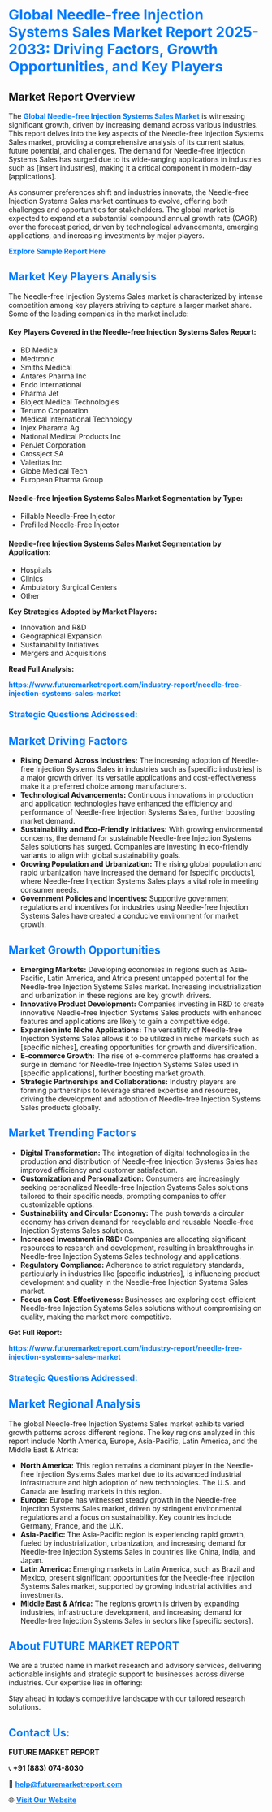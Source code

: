 <h1 style="color: #007BFF;">Global Needle-free Injection Systems Sales Market Report 2025-2033: Driving Factors, Growth Opportunities, and Key Players</h1>

<section id="overview">
<h2>Market Report Overview</h2>
<p>The <a href="https://www.futuremarketreport.com/industry-report/needle-free-injection-systems-sales-market" style="color: #007BFF; text-decoration: none;"><strong>Global Needle-free Injection Systems Sales Market</strong></a> is witnessing significant growth, driven by increasing demand across various industries. This report delves into the key aspects of the Needle-free Injection Systems Sales market, providing a comprehensive analysis of its current status, future potential, and challenges. The demand for Needle-free Injection Systems Sales has surged due to its wide-ranging applications in industries such as [insert industries], making it a critical component in modern-day [applications].</p>
<p>As consumer preferences shift and industries innovate, the Needle-free Injection Systems Sales market continues to evolve, offering both challenges and opportunities for stakeholders. The global market is expected to expand at a substantial compound annual growth rate (CAGR) over the forecast period, driven by technological advancements, emerging applications, and increasing investments by major players.</p>
</section>

<section id="overview">
<p><a href="https://www.futuremarketreport.com/request-sample/reportId=109320" style="color: #007BFF; text-decoration: none;"><strong>Explore Sample Report Here</strong></a></p>
</section>

<section id="key-players">
<h2 style="color: #007BFF;">Market Key Players Analysis</h2>
<p>The Needle-free Injection Systems Sales market is characterized by intense competition among key players striving to capture a larger market share. Some of the leading companies in the market include:</p>
<h4>Key Players Covered in the Needle-free Injection Systems Sales Report:</h4>
<ul><li>BD Medical</li><li>Medtronic</li><li>Smiths Medical</li><li>Antares Pharma Inc</li><li>Endo International</li><li>Pharma Jet</li><li>Bioject Medical Technologies</li><li>Terumo Corporation</li><li>Medical International Technology</li><li>Injex Pharama Ag</li><li>National Medical Products Inc</li><li>PenJet Corporation</li><li>Crossject SA</li><li>Valeritas Inc</li><li>Globe Medical Tech</li><li>European Pharma Group</li></ul>
<h4>Needle-free Injection Systems Sales Market Segmentation by Type:</h4>
<ul><li>Fillable Needle-Free Injector</li><li>Prefilled Needle-Free Injector</li></ul>

<h4>Needle-free Injection Systems Sales Market Segmentation by Application:</h4>
<ul><li>Hospitals</li><li>Clinics</li><li>Ambulatory Surgical Centers</li><li>Other</li></ul>
<p><strong>Key Strategies Adopted by Market Players:</strong></p>
<ul>
<li>Innovation and R&D</li>
<li>Geographical Expansion</li>
<li>Sustainability Initiatives</li>
<li>Mergers and Acquisitions</li>
</ul>
</section>

<section>
<p><strong>Read Full Analysis: </strong></p><a href="https://www.futuremarketreport.com/industry-report/needle-free-injection-systems-sales-market" style="color: #007BFF; text-decoration: none;"><strong>https://www.futuremarketreport.com/industry-report/needle-free-injection-systems-sales-market</strong></a>
<h3 style="color: #007BFF;">Strategic Questions Addressed:</h3>
</section>

<section id="driving-factors">
<h2 style="color: #007BFF;">Market Driving Factors</h2>
<ul>
<li><strong>Rising Demand Across Industries:</strong> The increasing adoption of Needle-free Injection Systems Sales in industries such as [specific industries] is a major growth driver. Its versatile applications and cost-effectiveness make it a preferred choice among manufacturers.</li>
<li><strong>Technological Advancements:</strong> Continuous innovations in production and application technologies have enhanced the efficiency and performance of Needle-free Injection Systems Sales, further boosting market demand.</li>
<li><strong>Sustainability and Eco-Friendly Initiatives:</strong> With growing environmental concerns, the demand for sustainable Needle-free Injection Systems Sales solutions has surged. Companies are investing in eco-friendly variants to align with global sustainability goals.</li>
<li><strong>Growing Population and Urbanization:</strong> The rising global population and rapid urbanization have increased the demand for [specific products], where Needle-free Injection Systems Sales plays a vital role in meeting consumer needs.</li>
<li><strong>Government Policies and Incentives:</strong> Supportive government regulations and incentives for industries using Needle-free Injection Systems Sales have created a conducive environment for market growth.</li>
</ul>
</section>

<section id="growth-opportunities">
<h2 style="color: #007BFF;">Market Growth Opportunities</h2>
<ul>
<li><strong>Emerging Markets:</strong> Developing economies in regions such as Asia-Pacific, Latin America, and Africa present untapped potential for the Needle-free Injection Systems Sales market. Increasing industrialization and urbanization in these regions are key growth drivers.</li>
<li><strong>Innovative Product Development:</strong> Companies investing in R&D to create innovative Needle-free Injection Systems Sales products with enhanced features and applications are likely to gain a competitive edge.</li>
<li><strong>Expansion into Niche Applications:</strong> The versatility of Needle-free Injection Systems Sales allows it to be utilized in niche markets such as [specific niches], creating opportunities for growth and diversification.</li>
<li><strong>E-commerce Growth:</strong> The rise of e-commerce platforms has created a surge in demand for Needle-free Injection Systems Sales used in [specific applications], further boosting market growth.</li>
<li><strong>Strategic Partnerships and Collaborations:</strong> Industry players are forming partnerships to leverage shared expertise and resources, driving the development and adoption of Needle-free Injection Systems Sales products globally.</li>
</ul>
</section>

<section id="trending-factors">
<h2 style="color: #007BFF;">Market Trending Factors</h2>
<ul>
<li><strong>Digital Transformation:</strong> The integration of digital technologies in the production and distribution of Needle-free Injection Systems Sales has improved efficiency and customer satisfaction.</li>
<li><strong>Customization and Personalization:</strong> Consumers are increasingly seeking personalized Needle-free Injection Systems Sales solutions tailored to their specific needs, prompting companies to offer customizable options.</li>
<li><strong>Sustainability and Circular Economy:</strong> The push towards a circular economy has driven demand for recyclable and reusable Needle-free Injection Systems Sales solutions.</li>
<li><strong>Increased Investment in R&D:</strong> Companies are allocating significant resources to research and development, resulting in breakthroughs in Needle-free Injection Systems Sales technology and applications.</li>
<li><strong>Regulatory Compliance:</strong> Adherence to strict regulatory standards, particularly in industries like [specific industries], is influencing product development and quality in the Needle-free Injection Systems Sales market.</li>
<li><strong>Focus on Cost-Effectiveness:</strong> Businesses are exploring cost-efficient Needle-free Injection Systems Sales solutions without compromising on quality, making the market more competitive.</li>
</ul>
</section>

<section>
<p><strong>Get Full Report: </strong></p><a href="https://www.futuremarketreport.com/industry-report/needle-free-injection-systems-sales-market" style="color: #007BFF; text-decoration: none;"><strong>https://www.futuremarketreport.com/industry-report/needle-free-injection-systems-sales-market</strong></a>
<h3 style="color: #007BFF;">Strategic Questions Addressed:</h3>
</section>


<section id="regional-analysis">
<h2 style="color: #007BFF;">Market Regional Analysis</h2>
<p>The global Needle-free Injection Systems Sales market exhibits varied growth patterns across different regions. The key regions analyzed in this report include North America, Europe, Asia-Pacific, Latin America, and the Middle East & Africa:</p>
<ul>
<li><strong>North America:</strong> This region remains a dominant player in the Needle-free Injection Systems Sales market due to its advanced industrial infrastructure and high adoption of new technologies. The U.S. and Canada are leading markets in this region.</li>
<li><strong>Europe:</strong> Europe has witnessed steady growth in the Needle-free Injection Systems Sales market, driven by stringent environmental regulations and a focus on sustainability. Key countries include Germany, France, and the U.K.</li>
<li><strong>Asia-Pacific:</strong> The Asia-Pacific region is experiencing rapid growth, fueled by industrialization, urbanization, and increasing demand for Needle-free Injection Systems Sales in countries like China, India, and Japan.</li>
<li><strong>Latin America:</strong> Emerging markets in Latin America, such as Brazil and Mexico, present significant opportunities for the Needle-free Injection Systems Sales market, supported by growing industrial activities and investments.</li>
<li><strong>Middle East & Africa:</strong> The region’s growth is driven by expanding industries, infrastructure development, and increasing demand for Needle-free Injection Systems Sales in sectors like [specific sectors].</li>
</ul>
</section>

<footer>
<h2 style="color: #007BFF;">About FUTURE MARKET REPORT</h2>
<p>We are a trusted name in market research and advisory services, delivering actionable insights and strategic support to businesses across diverse industries. Our expertise lies in offering:</p>

<p>Stay ahead in today’s competitive landscape with our tailored research solutions.</p>

<h2 style="color: #007BFF;">Contact Us:</h2>
<p><strong>FUTURE MARKET REPORT</strong></p>
<p>📞 <strong>+91 (883) 074-8030</strong></p>
<p>📧 <strong><a href="mailto:help@futuremarketreport.com" style="color: #007BFF;">help@futuremarketreport.com</a></strong></p>
<p>🌐 <strong><a href="https://www.futuremarketreport.com/" style="color: #007BFF;">Visit Our Website</a></strong></p>
</footer>